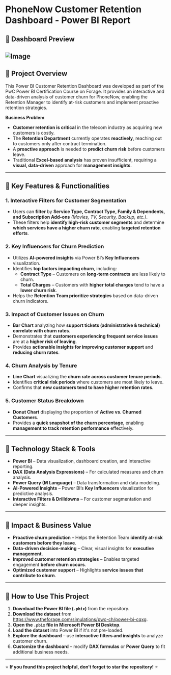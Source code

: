 # PhoneNow Customer Retention Dashboard - Power BI Report  

## 📌  **Dashboard Preview**  
![Image](https://github.com/user-attachments/assets/757c7b05-2ffe-4e3e-9b23-7acc5b133957)
---

## 📌 Project Overview  
This Power BI Customer Retention Dashboard was developed as part of the PwC Power BI Certification Course on Forage. It provides an interactive and data-driven analysis of customer churn for PhoneNow, enabling the Retention Manager to identify at-risk customers and implement proactive retention strategies.



**Business Problem**  
- **Customer retention is critical** in the telecom industry as acquiring new customers is costly.  
- The **Retention Department** currently operates **reactively**, reaching out to customers only after contract termination.  
- A **proactive approach** is needed to **predict churn risk** before customers leave.  
- Traditional **Excel-based analysis** has proven insufficient, requiring a **visual, data-driven** approach for **management insights**.  

---
## 📌 **Key Features & Functionalities**  

### **1. Interactive Filters for Customer Segmentation**  
- Users can **filter** by **Service Type, Contract Type, Family & Dependents, and Subscription Add-ons** *(Movies, TV, Security, Backup, etc.)*.  
- These filters help **identify high-risk customer segments** and determine **which services have a higher churn rate**, enabling **targeted retention efforts**.  

### **2. Key Influencers for Churn Prediction**  
- Utilizes **AI-powered insights** via Power BI’s **Key Influencers** visualization.  
- Identifies **top factors impacting churn**, including:  
  - **Contract Type** – Customers on **long-term contracts** are less likely to churn.  
  - **Total Charges** – Customers with **higher total charges** tend to have a **lower churn risk**.  
- Helps the **Retention Team prioritize strategies** based on data-driven churn indicators.  

### **3. Impact of Customer Issues on Churn**  
- **Bar Chart** analyzing how **support tickets (administrative & technical) correlate with churn rates**.  
- Demonstrates that **customers experiencing frequent service issues** are at a **higher risk of leaving**.  
- Provides **actionable insights for improving customer support** and **reducing churn rates**. 

### **4. Churn Analysis by Tenure**  
- **Line Chart** visualizing the **churn rate across customer tenure periods**.  
- Identifies **critical risk periods** where customers are most likely to leave.  
- Confirms that **new customers tend to have higher retention rates**.  

### **5. Customer Status Breakdown**  
- **Donut Chart** displaying the proportion of **Active vs. Churned Customers**.  
- Provides a **quick snapshot of the churn percentage**, enabling **management to track retention performance** effectively.  



 


---

## 📌  **Technology Stack & Tools**  
- **Power BI** – Data visualization, dashboard creation, and interactive reporting.  
- **DAX (Data Analysis Expressions)** – For calculated measures and churn analysis.  
- **Power Query (M Language)** – Data transformation and data modeling.  
- **AI-Powered Insights** – Power BI’s **Key Influencers** visualization for predictive analysis.  
- **Interactive Filters & Drilldowns** – For customer segmentation and deeper insights.  

---

## 📌  **Impact & Business Value**  
- **Proactive churn prediction** – Helps the Retention Team **identify at-risk customers before they leave**.  
- **Data-driven decision-making** – Clear, visual insights for **executive management**.  
- **Improved customer retention strategies** – Enables targeted engagement **before churn occurs**.  
- **Optimized customer support** – Highlights **service issues that contribute to churn**.  

---



## 📌 **How to Use This Project**  

1. **Download the Power BI file (`.pbix`)** from the repository.  
2. **Download the dataset** from https://www.theforage.com/simulations/pwc-ch/power-bi-cqxg.  
3. **Open the `.pbix` file in Microsoft Power BI Desktop**.  
4. **Load the dataset** into Power BI if it's not pre-loaded.  
5. **Explore the dashboard** – use **interactive filters and insights** to analyze customer churn.  
6. **Customize the dashboard** – modify **DAX formulas** or **Power Query** to fit additional business needs.  



---

⭐ **If you found this project helpful, don’t forget to star the repository!** ⭐
